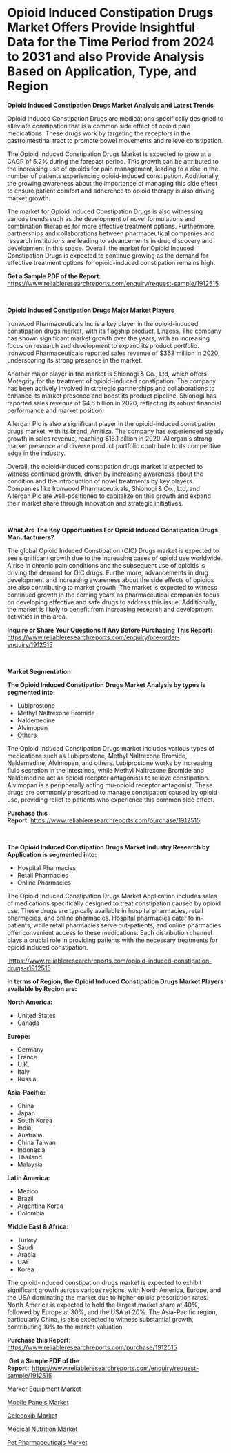 <p><h1>Opioid Induced Constipation Drugs Market Offers Provide Insightful Data for the Time Period from 2024 to 2031 and also Provide Analysis Based on Application, Type, and Region</h1></p><p><strong>Opioid Induced Constipation Drugs Market Analysis and Latest Trends</strong></p>
<p><p>Opioid Induced Constipation Drugs are medications specifically designed to alleviate constipation that is a common side effect of opioid pain medications. These drugs work by targeting the receptors in the gastrointestinal tract to promote bowel movements and relieve constipation.</p><p>The Opioid Induced Constipation Drugs Market is expected to grow at a CAGR of 5.2% during the forecast period. This growth can be attributed to the increasing use of opioids for pain management, leading to a rise in the number of patients experiencing opioid-induced constipation. Additionally, the growing awareness about the importance of managing this side effect to ensure patient comfort and adherence to opioid therapy is also driving market growth.</p><p>The market for Opioid Induced Constipation Drugs is also witnessing various trends such as the development of novel formulations and combination therapies for more effective treatment options. Furthermore, partnerships and collaborations between pharmaceutical companies and research institutions are leading to advancements in drug discovery and development in this space. Overall, the market for Opioid Induced Constipation Drugs is expected to continue growing as the demand for effective treatment options for opioid-induced constipation remains high.</p></p>
<p><strong>Get a Sample PDF of the Report:&nbsp;</strong> <a href="https://www.reliableresearchreports.com/enquiry/request-sample/1912515">https://www.reliableresearchreports.com/enquiry/request-sample/1912515</a></p>
<p>&nbsp;</p>
<p><strong>Opioid Induced Constipation Drugs Major Market Players</strong></p>
<p><p>Ironwood Pharmaceuticals Inc is a key player in the opioid-induced constipation drugs market, with its flagship product, Linzess. The company has shown significant market growth over the years, with an increasing focus on research and development to expand its product portfolio. Ironwood Pharmaceuticals reported sales revenue of $363 million in 2020, underscoring its strong presence in the market.</p><p>Another major player in the market is Shionogi & Co., Ltd, which offers Motegrity for the treatment of opioid-induced constipation. The company has been actively involved in strategic partnerships and collaborations to enhance its market presence and boost its product pipeline. Shionogi has reported sales revenue of $4.6 billion in 2020, reflecting its robust financial performance and market position.</p><p>Allergan Plc is also a significant player in the opioid-induced constipation drugs market, with its brand, Amitiza. The company has experienced steady growth in sales revenue, reaching $16.1 billion in 2020. Allergan's strong market presence and diverse product portfolio contribute to its competitive edge in the industry.</p><p>Overall, the opioid-induced constipation drugs market is expected to witness continued growth, driven by increasing awareness about the condition and the introduction of novel treatments by key players. Companies like Ironwood Pharmaceuticals, Shionogi & Co., Ltd, and Allergan Plc are well-positioned to capitalize on this growth and expand their market share through innovation and strategic initiatives.</p></p>
<p>&nbsp;</p>
<p><strong>What Are The Key Opportunities For Opioid Induced Constipation Drugs Manufacturers?</strong></p>
<p><p>The global Opioid Induced Constipation (OIC) Drugs market is expected to see significant growth due to the increasing cases of opioid use worldwide. A rise in chronic pain conditions and the subsequent use of opioids is driving the demand for OIC drugs. Furthermore, advancements in drug development and increasing awareness about the side effects of opioids are also contributing to market growth. The market is expected to witness continued growth in the coming years as pharmaceutical companies focus on developing effective and safe drugs to address this issue. Additionally, the market is likely to benefit from increasing research and development activities in this area.</p></p>
<p><strong>Inquire or Share Your Questions If Any Before Purchasing This Report:</strong> <a href="https://www.reliableresearchreports.com/enquiry/pre-order-enquiry/1912515">https://www.reliableresearchreports.com/enquiry/pre-order-enquiry/1912515</a></p>
<p>&nbsp;</p>
<p><strong>Market Segmentation</strong></p>
<p><strong>The Opioid Induced Constipation Drugs Market Analysis by types is segmented into:</strong></p>
<p><ul><li>Lubiprostone</li><li>Methyl Naltrexone Bromide</li><li>Naldemedine</li><li>Alvimopan</li><li>Others</li></ul></p>
<p><p>The Opioid Induced Constipation Drugs market includes various types of medications such as Lubiprostone, Methyl Naltrexone Bromide, Naldemedine, Alvimopan, and others. Lubiprostone works by increasing fluid secretion in the intestines, while Methyl Naltrexone Bromide and Naldemedine act as opioid receptor antagonists to relieve constipation. Alvimopan is a peripherally acting mu-opioid receptor antagonist. These drugs are commonly prescribed to manage constipation caused by opioid use, providing relief to patients who experience this common side effect.</p></p>
<p><strong>Purchase this Report:&nbsp;</strong><a href="https://www.reliableresearchreports.com/purchase/1912515">https://www.reliableresearchreports.com/purchase/1912515</a></p>
<p>&nbsp;</p>
<p><strong>The Opioid Induced Constipation Drugs Market Industry Research by Application is segmented into:</strong></p>
<p><ul><li>Hospital Pharmacies</li><li>Retail Pharmacies</li><li>Online Pharmacies</li></ul></p>
<p><p>The Opioid Induced Constipation Drugs Market Application includes sales of medications specifically designed to treat constipation caused by opioid use. These drugs are typically available in hospital pharmacies, retail pharmacies, and online pharmacies. Hospital pharmacies cater to in-patients, while retail pharmacies serve out-patients, and online pharmacies offer convenient access to these medications. Each distribution channel plays a crucial role in providing patients with the necessary treatments for opioid induced constipation.</p></p>
<p><a href="https://www.reliableresearchreports.com/opioid-induced-constipation-drugs-r1912515">&nbsp;https://www.reliableresearchreports.com/opioid-induced-constipation-drugs-r1912515</a></p>
<p><strong>In terms of Region, the Opioid Induced Constipation Drugs Market Players available by Region are:</strong></p>
<p>
    <p> <strong> North America: </strong>
        <ul>
            <li>United States</li>
            <li>Canada</li>
        </ul>
        </p> 
    <p> <strong> Europe: </strong>
        <ul>
            <li>Germany</li>
            <li>France</li>
            <li>U.K.</li>
            <li>Italy</li>
            <li>Russia</li>
        </ul>
        </p> 
    <p> <strong> Asia-Pacific: </strong>
        <ul>
            <li>China</li>
            <li>Japan</li>
            <li>South Korea</li>
            <li>India</li>
            <li>Australia</li>
            <li>China Taiwan</li>
            <li>Indonesia</li>
            <li>Thailand</li>
            <li>Malaysia</li>
        </ul>
        </p> 
    <p> <strong> Latin America: </strong>
        <ul>
            <li>Mexico</li>
            <li>Brazil</li>
            <li>Argentina Korea</li>
            <li>Colombia</li>
        </ul>
        </p> 
    <p> <strong> Middle East & Africa: </strong>
        <ul>
            <li>Turkey</li>
            <li>Saudi</li>
            <li>Arabia</li>
            <li>UAE</li>
            <li>Korea</li>
        </ul>
    </p>
    </p>
<p><p>The opioid-induced constipation drugs market is expected to exhibit significant growth across various regions, with North America, Europe, and the USA dominating the market due to higher opioid prescription rates. North America is expected to hold the largest market share at 40%, followed by Europe at 30%, and the USA at 20%. The Asia-Pacific region, particularly China, is also expected to witness substantial growth, contributing 10% to the market valuation.</p></p>
<p><strong>Purchase this Report: </strong><a href="https://www.reliableresearchreports.com/purchase/1912515">https://www.reliableresearchreports.com/purchase/1912515</a></p>
<p>&nbsp;<strong>Get a Sample PDF of the Report:&nbsp;&nbsp;</strong><a href="https://www.reliableresearchreports.com/enquiry/request-sample/1912515">https://www.reliableresearchreports.com/enquiry/request-sample/1912515</a></p>
<p><strong></strong></p>
<p><p><a href="https://medium.com/@alicemcglynn2022/marker-equipment-market-size-market-segmentation-market-trends-and-growth-analysis-forecast-till-ea2ea354df4c">Marker Equipment Market</a></p><p><a href="https://www.linkedin.com/pulse/global-mobile-panels-market-trends-insights-growth-opportunities-ujqkf?trackingId=gEe6K%2FAJS5G2jSdR7z4NNg%3D%3D">Mobile Panels Market</a></p><p><a href="https://github.com/RichRobinson5/Market-Research-Report-List-6/blob/main/celecoxib-market.md">Celecoxib Market</a></p><p><a href="https://github.com/mandarincruisesvn/Market-Research-Report-List-1/blob/main/medical-nutrition-market.md">Medical Nutrition Market</a></p><p><a href="https://github.com/julian6Skinner/Market-Research-Report-List-1/blob/main/pet-pharmaceuticals-market.md">Pet Pharmaceuticals Market</a></p></p>